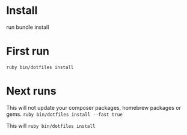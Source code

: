 # Install
run bundle install

# First run
```ruby bin/dotfiles install```

# Next runs

This will not update your composer packages, homebrew packages or gems.
```ruby bin/dotfiles install --fast true``` 

This will
```ruby bin/dotfiles install```
